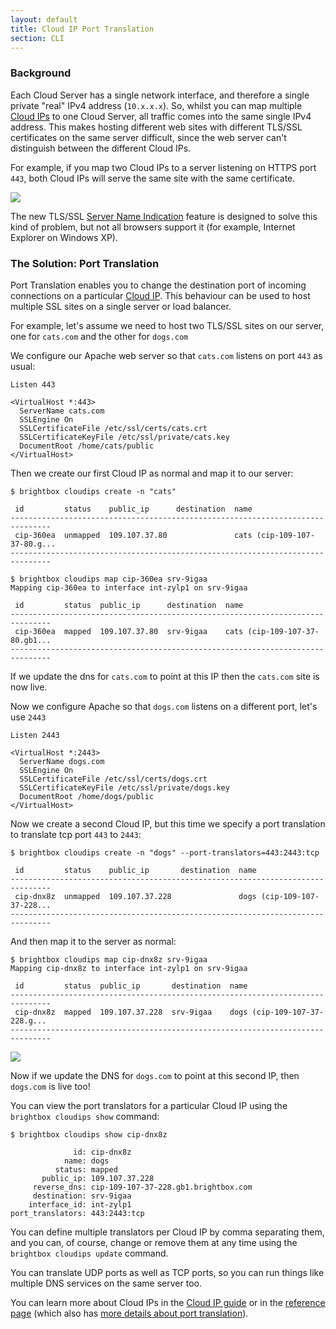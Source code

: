 ```yaml
---
layout: default
title: Cloud IP Port Translation
section: CLI
---
```


### Background

Each Cloud Server has a single network interface, and therefore a single private
"real" IPv4 address (`10.x.x.x`). So, whilst you can map multiple
[Cloud IPs](http://docs.brightbox.com/guides/cli/cloud-ips/) to one
Cloud Server, all traffic comes into the same single IPv4 address. This
makes hosting different web sites with different TLS/SSL certificates
on the same server difficult, since the web server can't distinguish between
the different Cloud IPs.

For example, if you map two Cloud IPs to a server listening on HTTPS port
`443`, both Cloud IPs will serve the same site with the same certificate.

![](/images/port-translators-none.png)

The new TLS/SSL
[Server Name Indication](http://en.wikipedia.org/wiki/Server_Name_Indication)
feature is designed to solve this kind of problem, but not all
browsers support it (for example, Internet Explorer on Windows XP).

### The Solution: Port Translation

Port Translation enables you to change the destination port of incoming
connections on a particular [Cloud IP](http://docs.brightbox.com/guides/cli/cloud-ips/).
This behaviour can be used to host multiple SSL sites on a single server or
load balancer.

For example, let's assume we need to host two TLS/SSL sites on our server, one for
`cats.com` and the other for `dogs.com`

We configure our Apache web server so that `cats.com` listens on port `443`
as usual:

    Listen 443
    
    <VirtualHost *:443>
      ServerName cats.com
      SSLEngine On
      SSLCertificateFile /etc/ssl/certs/cats.crt
      SSLCertificateKeyFile /etc/ssl/private/cats.key
      DocumentRoot /home/cats/public
    </VirtualHost>


Then we create our first Cloud IP as normal and map it to our server:
    
    $ brightbox cloudips create -n "cats" 
    
     id         status    public_ip      destination  name
    -------------------------------------------------------------------------------
     cip-360ea  unmapped  109.107.37.80               cats (cip-109-107-37-80.g...
    -------------------------------------------------------------------------------
    
    $ brightbox cloudips map cip-360ea srv-9igaa
    Mapping cip-360ea to interface int-zylp1 on srv-9igaa
    
     id         status  public_ip      destination  name                   
    -------------------------------------------------------------------------------
     cip-360ea  mapped  109.107.37.80  srv-9igaa    cats (cip-109-107-37-80.gb1...
    -------------------------------------------------------------------------------

If we update the dns for `cats.com` to point at this IP
then the `cats.com` site is now live.

Now we configure Apache so that `dogs.com` listens on a different
port, let's use `2443`

    Listen 2443
    
    <VirtualHost *:2443>
      ServerName dogs.com
      SSLEngine On
      SSLCertificateFile /etc/ssl/certs/dogs.crt
      SSLCertificateKeyFile /etc/ssl/private/dogs.key
      DocumentRoot /home/dogs/public
    </VirtualHost>

Now we create a second Cloud IP, but this time we specify a port
translation to translate tcp port `443` to `2443`:

    $ brightbox cloudips create -n "dogs" --port-translators=443:2443:tcp
    
     id         status    public_ip       destination  name
    -------------------------------------------------------------------------------
     cip-dnx8z  unmapped  109.107.37.228               dogs (cip-109-107-37-228...
    -------------------------------------------------------------------------------

And then map it to the server as normal:

    $ brightbox cloudips map cip-dnx8z srv-9igaa
    Mapping cip-dnx8z to interface int-zylp1 on srv-9igaa
    
     id         status  public_ip       destination  name                  
    -------------------------------------------------------------------------------
     cip-dnx8z  mapped  109.107.37.228  srv-9igaa    dogs (cip-109-107-37-228.g...
    -------------------------------------------------------------------------------

![](/images/port-translators-2443.png)

Now if we update the DNS for `dogs.com` to point at this
second IP, then `dogs.com` is live too!

You can view the port translators for a particular Cloud IP using the 
`brightbox cloudips show` command:

    $ brightbox cloudips show cip-dnx8z
    
                  id: cip-dnx8z
                name: dogs
              status: mapped
           public_ip: 109.107.37.228
         reverse_dns: cip-109-107-37-228.gb1.brightbox.com
         destination: srv-9igaa
        interface_id: int-zylp1
    port_translators: 443:2443:tcp

You can define multiple translators per Cloud IP by comma separating them,
and you can, of course, change or remove them at any time using the
`brightbox cloudips update` command.

You can translate UDP ports as well as TCP ports, so you can run
things like multiple DNS services on the same server too.

You can learn more about Cloud IPs in the
[Cloud IP guide](/guides/cli/cloud-ips) or in the
[reference page](/reference/cloud-ips) (which also has
[more details about port translation](/reference/cloud-ips/#port_translation)).
